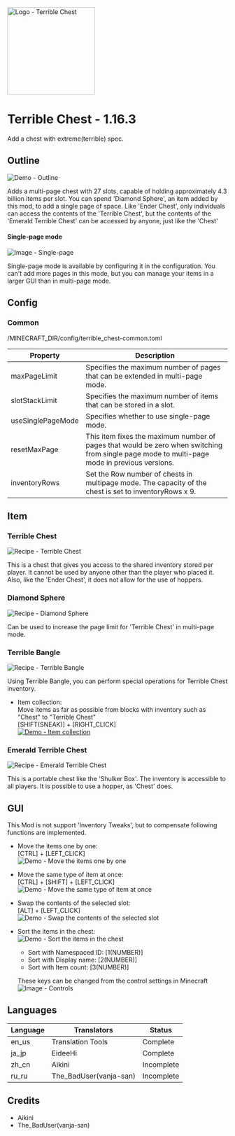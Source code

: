 <img src="https://app.box.com/shared/static/cbpgau8w2td9jwmkjvxpzllwhj19mxqw.png" width="200" alt="Logo - Terrible Chest" />

# Terrible Chest - 1.16.3 #
Add a chest with extreme(terrible) spec.

## Outline ##
<img src="https://app.box.com/shared/static/0oz5ykrqa9tvofjy6h5yah4zsa2c4i3u.gif" alt="Demo - Outline" />

Adds a multi-page chest with 27 slots, capable of holding approximately 4.3 billion items per slot.
You can spend 'Diamond Sphere', an item added by this mod, to add a single page of space.
Like 'Ender Chest', only individuals can access the contents of the 'Terrible Chest', but the contents of the 'Emerald Terrible Chest' can be accessed by anyone, just like the 'Chest'

#### Single-page mode ####
<img src="https://app.box.com/shared/static/qso2piyvor3gdt808pjhb82b1uua0i5d.png" alt="Image - Single-page" />

Single-page mode is available by configuring it in the configuration.
You can't add more pages in this mode, but you can manage your items in a larger GUI than in multi-page mode.

## Config ##
### Common ###
/MINECRAFT_DIR/config/terrible_chest-common.toml

|Property|Description|
|--------|-----------|
|maxPageLimit|Specifies the maximum number of pages that can be extended in multi-page mode.|
|slotStackLimit|Specifies the maximum number of items that can be stored in a slot.|
|useSinglePageMode|Specifies whether to use single-page mode.|
|resetMaxPage|This item fixes the maximum number of pages that would be zero when switching from single page mode to multi-page mode in previous versions.|
|inventoryRows|Set the Row number of chests in multipage mode. The capacity of the chest is set to inventoryRows x 9.|

## Item ##
### Terrible Chest ###
<img src="https://app.box.com/shared/static/l6rxw83mc36ik9iuet8seywoa3v53dnj.png" alt="Recipe - Terrible Chest" />

This is a chest that gives you access to the shared inventory stored per player. It cannot be used by anyone other than the player who placed it. Also, like the 'Ender Chest', it does not allow for the use of hoppers.

### Diamond Sphere ###
<img src="https://app.box.com/shared/static/1mt4nuthpf42gtbd8wmjykw9trxuk6mq.png" alt="Recipe - Diamond Sphere" />

Can be used to increase the page limit for 'Terrible Chest' in multi-page mode.

### Terrible Bangle ###
<img src="https://app.box.com/shared/static/ygp19qb5iqjlbx6c8wpti360z9u95fe6.png" alt="Recipe - Terrible Bangle" />

Using Terrible Bangle, you can perform special operations for Terrible Chest inventory.

- Item collection:  
  Move items as far as possible from blocks with inventory such as "Chest" to "Terrible Chest"  
  [SHIFT(SNEAK)] + [RIGHT_CLICK]  
  [![Demo - Item collection](https://app.box.com/shared/static/0ysimm68b6oypkhstk7p1r49sg7tsvol.png)](https://youtu.be/vcEgjA0yTZI)


### Emerald Terrible Chest ###
<img src="https://app.box.com/shared/static/j53hkrlk2z18s61wtgxac332cabaetlb.png" alt="Recipe - Emerald Terrible Chest" />

This is a portable chest like the 'Shulker Box'. The inventory is accessible to all players. It is possible to use a hopper, as 'Chest' does.

## GUI ##
This Mod is not support 'Inventory Tweaks', but to compensate following functions are implemented.

- Move the items one by one:  
  [CTRL] + [LEFT_CLICK]  
  <img src="https://app.box.com/shared/static/gh2ra72psg7id4rnw9srzmgj3uwzgfvd.gif" alt="Demo - Move the items one by one" />

- Move the same type of item at once:  
  [CTRL] + [SHIFT] + [LEFT_CLICK]  
  <img src="https://app.box.com/shared/static/tqododmh9iusncge56pfhs08zu0d64kt.gif" alt="Demo - Move the same type of item at once" />

- Swap the contents of the selected slot:  
  [ALT] + [LEFT_CLICK]  
  <img src="https://app.box.com/shared/static/al71kqj9o3ij9bvrplg0n3le118472s5.gif" alt="Demo - Swap the contents of the selected slot" />

- Sort the items in the chest:  
  <img src="https://app.box.com/shared/static/qqoi4qsbyvcev8xlhkuo7mqmc74oehmt.gif" alt="Demo - Sort the items in the chest" />

  - Sort with Namespaced ID: [1(NUMBER)]
  - Sort with Display name: [2(NUMBER)]
  - Sort with Item count: [3(NUMBER)]

  These keys can be changed from the control settings in Minecraft  
  <img src="https://app.box.com/shared/static/suw40dxj5zueh619kdm5jc6djhtdgcut.png" alt="Image - Controls" />

## Languages ##
|Language|Translators|Status|
|--------|-----------|------|
|en_us|Translation Tools|Complete|
|ja_jp|EideeHi|Complete|
|zh_cn|Aikini|Incomplete|
|ru_ru|The_BadUser(vanja-san)|Incomplete|

## Credits ##
- Aikini
- The_BadUser(vanja-san)
